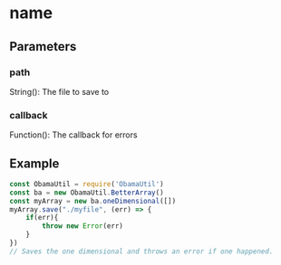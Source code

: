 # name
## Parameters
### path
String(): The file to save to
### callback
Function(): The callback for errors
## Example
```javascript
const ObamaUtil = require('ObamaUtil')
const ba = new ObamaUtil.BetterArray()
const myArray = new ba.oneDimensional([])
myArray.save("./myfile", (err) => {
    if(err){
        throw new Error(err)
    }
})
// Saves the one dimensional and throws an error if one happened.
```